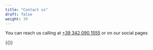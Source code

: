```yaml
---
title: "Contact us"
draft: false
weight: 30
---
```


You can reach us calling at [+39 342 090 1555](tel:+39-342-090-1555) or on our social pages

{{<socialLinks>}}
